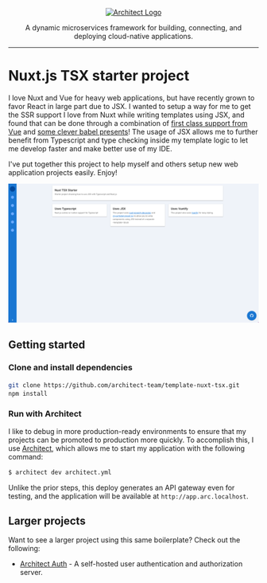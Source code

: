 <p align="center">
  <a href="//architect.io" target="blank"><img src="https://docs.architect.io/img/logo.svg" width="320" alt="Architect Logo" /></a>
</p>

<p align="center">
  A dynamic microservices framework for building, connecting, and deploying cloud-native applications.
</p>

---

# Nuxt.js TSX starter project

I love Nuxt and Vue for heavy web applications, but have recently grown to favor React in large part due to JSX. I wanted to setup a way for me to get the SSR support I love from Nuxt while writing templates using JSX, and found that can be done through a combination of [first class support from Vue](https://vuejs.org/v2/guide/render-function.html#JSX) and [some clever babel presents](https://github.com/vuejs/jsx)! The usage of JSX allows me to further benefit from Typescript and type checking inside my template logic to let me develop faster and make better use of my IDE.

I've put together this project to help myself and others setup new web application projects easily. Enjoy!

![Screenshot](./screenshot.png)

## Getting started

### Clone and install dependencies

```sh
git clone https://github.com/architect-team/template-nuxt-tsx.git
npm install
```

### Run with Architect

I like to debug in more production-ready environments to ensure that my projects can be promoted to production more quickly. To accomplish this, I use [Architect](https://docs.architect.io/), which allows me to start my application with the following command:

```sh
$ architect dev architect.yml
```

Unlike the prior steps, this deploy generates an API gateway even for testing, and the application will be available at `http://app.arc.localhost`.

## Larger projects

Want to see a larger project using this same boilerplate? Check out the following:

- [Architect Auth](https://github.com/architect-team/architect-auth) - A self-hosted user authentication and authorization server.
